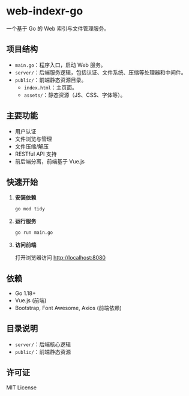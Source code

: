 # web-indexr-go

一个基于 Go 的 Web 索引与文件管理服务。

## 项目结构

- `main.go`：程序入口，启动 Web 服务。
- `server/`：后端服务逻辑，包括认证、文件系统、压缩等处理器和中间件。
- `public/`：前端静态资源目录。
  - `index.html`：主页面。
  - `assets/`：静态资源（JS、CSS、字体等）。

## 主要功能

- 用户认证
- 文件浏览与管理
- 文件压缩/解压
- RESTful API 支持
- 前后端分离，前端基于 Vue.js

## 快速开始

1. **安装依赖**

   ```bash
   go mod tidy
   ```

2. **运行服务**

   ```bash
   go run main.go
   ```

3. **访问前端**

   打开浏览器访问 [http://localhost:8080](http://localhost:8080)

## 依赖

- Go 1.18+
- Vue.js (前端)
- Bootstrap, Font Awesome, Axios (前端依赖)

## 目录说明

- `server/`：后端核心逻辑
- `public/`：前端静态资源

## 许可证

MIT License
